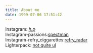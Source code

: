 ```yaml
---
title: About me
date: 1999-07-06 17:51:42
---
```


Instagram: [_h.p_](https://www.instagram.com/_h.p_/)\
Instagram-passions:[spectman](https://www.instagram.com/spectman/)\
Instagram-refry_ciggarettes:[refry_radar](https://www.instagram.com/refry_radar/)\
Lighterpack: [not quite ul](https://lighterpack.com/r/dqaxaz)
